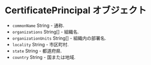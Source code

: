 # CertificatePrincipal オブジェクト

* `commonName` String - 通称.
* `organizations` String[] - 組織名.
* `organizationUnits` String[] - 組織内の部署名.
* `locality` String - 市区町村.
* `state` String - 都道府県.
* `country` String - 国または地域.

